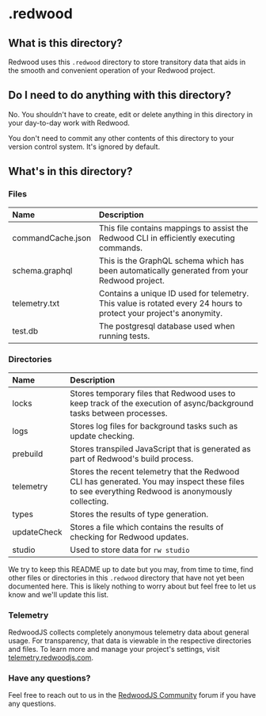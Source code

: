 # .redwood

## What is this directory?

Redwood uses this `.redwood` directory to store transitory data that aids in the smooth and convenient operation of your Redwood project.

## Do I need to do anything with this directory?

No. You shouldn't have to create, edit or delete anything in this directory in your day-to-day work with Redwood.

You don't need to commit any other contents of this directory to your version control system. It's ignored by default.

## What's in this directory?

### Files

| Name              | Description |
| :---------------- | :------- |
| commandCache.json | This file contains mappings to assist the Redwood CLI in efficiently executing commands. |
| schema.graphql    | This is the GraphQL schema which has been automatically generated from your Redwood project. |
| telemetry.txt     | Contains a unique ID used for telemetry. This value is rotated every 24 hours to protect your project's anonymity. |
| test.db           | The postgresql database used when running tests. |

### Directories

| Name        | Description |
| :---------- | :------- |
| locks       | Stores temporary files that Redwood uses to keep track of the execution of async/background tasks between processes.  |
| logs        | Stores log files for background tasks such as update checking. |
| prebuild    | Stores transpiled JavaScript that is generated as part of Redwood's build process. |
| telemetry   | Stores the recent telemetry that the Redwood CLI has generated. You may inspect these files to see everything Redwood is anonymously collecting. |
| types       | Stores the results of type generation. |
| updateCheck | Stores a file which contains the results of checking for Redwood updates. |
| studio      | Used to store data for `rw studio` |

We try to keep this README up to date but you may, from time to time, find other files or directories in this `.redwood` directory that have not yet been documented here. This is likely nothing to worry about but feel free to let us know and we'll update this list.

### Telemetry

RedwoodJS collects completely anonymous telemetry data about general usage. For transparency, that data is viewable in the respective directories and files. To learn more and manage your project's settings, visit [telemetry.redwoodjs.com](https://telemetry.redwoodjs.com).

### Have any questions?

Feel free to reach out to us in the [RedwoodJS Community](https://community.redwoodjs.com/) forum if you have any questions.
